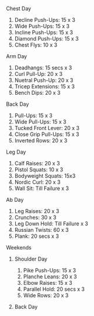 Chest Day

1.  Decline Push-Ups: 15 x 3
2.  Wide Push-Ups: 15 x 3
3.  Incline Push-Ups: 15 x 3
4.  Diamond Push-Ups: 15 x 3
5.  Chest Flys: 10 x 3

Arm Day

1.  Deadhangs: 15 secs x 3
2.  Curl Pull-Up: 20 x 3
3.  Nuetral Push-Up: 20 x 3
4.  Tricep Extensions: 15 x 3
5.  Bench Dips: 20 x 3

Back Day

1.  Pull-Ups: 15 x 3
2.  Wide Pull-Ups: 15 x 3
3.  Tucked Front Lever: 20 x 3
4.  Close Grip Pull-Ups: 15 x 3
5.  Inverted Rows: 20 x 3

Leg Day

1.  Calf Raises: 20 x 3
2.  Pistol Squats: 10 x 3
3.  Bodyweight Squats: 15x3
4.  Nordic Curl: 20 x 3
5.  Wall Sit: Till Failure x 3

Ab Day

1.  Leg Raises: 20 x 3
2.  Crunches: 30 x 3
3.  Leg Down Hold: Till Failure x 3
4.  Russian Twists: 60 x 3
5.  Plank: 20 secs x 3

Weekends

1.  Shoulder Day

    1.  Pike Push-Ups: 15 x 3
    2.  Planche Leans: 20 x 3
    3.  Elbow Raises: 15 x 3
    4.  Parallel Hold: 20 secs x 3
    5.  Wide Rows: 20 x 3

2.  Back Day
